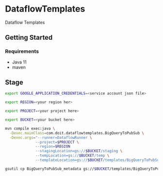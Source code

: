 # DataflowTemplates
Dataflow Templates


## Getting Started

### Requirements
- Java 11
- maven

## Stage

```bash
export GOOGLE_APPLICATION_CREDENTIALS=<service account json file>

export REGION=<your region her>

export PROJECT=<your project here>

export BUCKET=<your bucket here>

mvn compile exec:java \
  -Dexec.mainClass=com.doit.dataflowtemplates.BigQueryToPubSub \
  -Dexec.args="--runner=DataflowRunner \
              --project=$PROJECT \
              --region=$REGION
              --stagingLocation=gs://$BUCKET/staging \
              --tempLocation=gs://$BUCKET/temp \
              --templateLocation=gs://$BUCKET/templates/BigQueryToPubSub"

gsutil cp BigQueryToPubSub_metadata gs://$BUCKET/templates/BigQueryToPubSub_metadata
```
